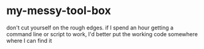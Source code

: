 # my-messy-tool-box
don't cut yourself on the rough edges.  if I spend an hour getting a command line or script to work, I'd better put the working code somewhere where I can find it
